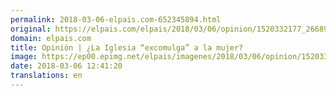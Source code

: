 ```yaml
---
permalink: 2018-03-06-elpais.com-652345894.html
original: https://elpais.com/elpais/2018/03/06/opinion/1520332177_266891.html#?ref=rss&format=simple&link=link
domain: elpais.com
title: Opinión | ¿La Iglesia “excomulga” a la mujer?
image: https://ep00.epimg.net/elpais/imagenes/2018/03/06/opinion/1520332177_266891_1520337212_rrss_normal.jpg
date: 2018-03-06 12:41:20
translations: en
---
```


